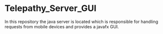 # Telepathy_Server_GUI

In this repository the java server is located which is responsible for handling requests from mobile devices and provides a javafx GUI.

